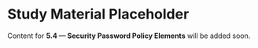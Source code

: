# Study Material Placeholder

Content for **5.4 — Security Password Policy Elements** will be added soon.
